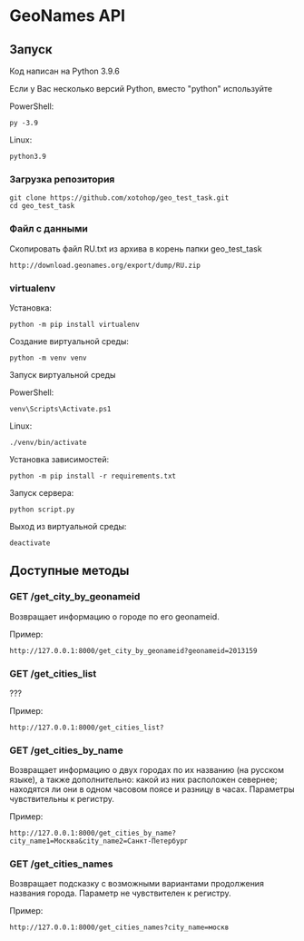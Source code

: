 # GeoNames API

## Запуск

Код написан на Python 3.9.6

Если у Вас несколько версий Python, вместо "python" используйте

PowerShell:
    
    py -3.9

Linux:
    
    python3.9

### Загрузка репозитория
    
    git clone https://github.com/xotohop/geo_test_task.git
    cd geo_test_task

### Файл с данными

Скопировать файл RU.txt из архива в корень папки geo_test_task

    http://download.geonames.org/export/dump/RU.zip

### virtualenv

Установка:

    python -m pip install virtualenv

Создание виртуальной среды:
    
    python -m venv venv

Запуск виртуальной среды

PowerShell:
    
    venv\Scripts\Activate.ps1 

Linux:
    
    ./venv/bin/activate

Установка зависимостей:
    
    python -m pip install -r requirements.txt

Запуск сервера:
    
    python script.py

Выход из виртуальной среды:
    
    deactivate

## Доступные методы

### GET /get_city_by_geonameid

Возвращает информацию о городе по его geonameid.

Пример:

    http://127.0.0.1:8000/get_city_by_geonameid?geonameid=2013159

### GET /get_cities_list

???

Пример:

    http://127.0.0.1:8000/get_cities_list?

### GET /get_cities_by_name

Возвращает информацию о двух городах по их названию (на русском языке), а также дополнительно: какой из них расположен севернее; находятся ли они в одном часовом поясе и разницу в часах. Параметры чувствительны к регистру.

Пример:

    http://127.0.0.1:8000/get_cities_by_name?city_name1=Москва&city_name2=Санкт-Петербург

### GET /get_cities_names

Возвращает подсказку с возможными вариантами продолжения названия города. Параметр не чувствителен к регистру.

Пример:

    http://127.0.0.1:8000/get_cities_names?city_name=москв

